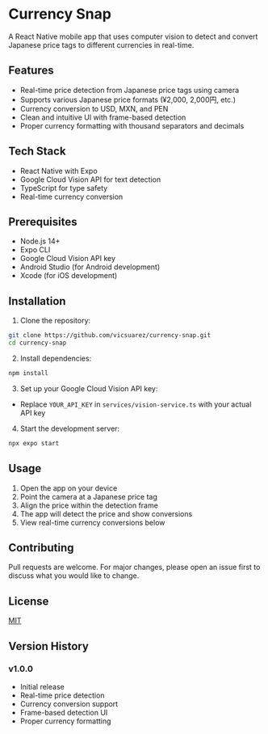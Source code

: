 # Currency Snap

A React Native mobile app that uses computer vision to detect and convert Japanese price tags to different currencies in real-time.

## Features

- Real-time price detection from Japanese price tags using camera
- Supports various Japanese price formats (¥2,000, 2,000円, etc.)
- Currency conversion to USD, MXN, and PEN
- Clean and intuitive UI with frame-based detection
- Proper currency formatting with thousand separators and decimals

## Tech Stack

- React Native with Expo
- Google Cloud Vision API for text detection
- TypeScript for type safety
- Real-time currency conversion

## Prerequisites

- Node.js 14+
- Expo CLI
- Google Cloud Vision API key
- Android Studio (for Android development)
- Xcode (for iOS development)

## Installation

1. Clone the repository:
```bash
git clone https://github.com/vicsuarez/currency-snap.git
cd currency-snap
```

2. Install dependencies:
```bash
npm install
```

3. Set up your Google Cloud Vision API key:
- Replace `YOUR_API_KEY` in `services/vision-service.ts` with your actual API key

4. Start the development server:
```bash
npx expo start
```

## Usage

1. Open the app on your device
2. Point the camera at a Japanese price tag
3. Align the price within the detection frame
4. The app will detect the price and show conversions
5. View real-time currency conversions below

## Contributing

Pull requests are welcome. For major changes, please open an issue first to discuss what you would like to change.

## License

[MIT](https://choosealicense.com/licenses/mit/)

## Version History

### v1.0.0
- Initial release
- Real-time price detection
- Currency conversion support
- Frame-based detection UI
- Proper currency formatting 